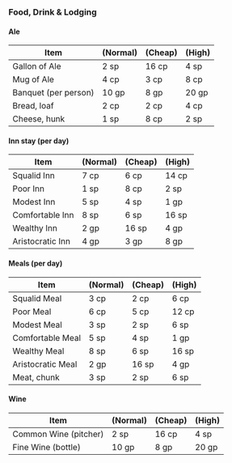 ### Food, Drink & Lodging
#### Ale

|Item|(Normal)|(Cheap)|(High)
-----|-----|-----|-----
Gallon of Ale |2 sp |16 cp |4 sp
Mug of Ale |4 cp |3 cp |8 cp
Banquet (per person) |10 gp |8 gp |20 gp
Bread, loaf |2 cp |2 cp |4 cp
Cheese, hunk |1 sp |8 cp |2 sp

#### Inn stay (per day)

|Item|(Normal)|(Cheap)|(High)
-----|-----|-----|-----
Squalid Inn |7 cp 	|6 cp 	|14 cp
Poor Inn 	|1 sp 	|8 cp 	|2 sp
Modest Inn 	|5 sp 	|4 sp 	|1 gp
Comfortable Inn 	|8 sp 	|6 sp 	|16 sp
Wealthy Inn 	|2 gp 	|16 sp 	|4 gp
Aristocratic Inn 	|4 gp 	|3 gp 	|8 gp

#### Meals (per day)

|Item|(Normal)|(Cheap)|(High)
-----|-----|-----|-----
Squalid Meal |3 cp |2 cp |6 cp
Poor Meal |6 cp |5 cp |12 cp
Modest Meal |3 sp |2 sp |6 sp
Comfortable Meal |5 sp |4 sp |1 gp
Wealthy Meal |8 sp |6 sp |16 sp
Aristocratic Meal |2 gp |16 sp |4 gp
Meat, chunk |3 sp |2 sp |6 sp


#### Wine

|Item|(Normal)|(Cheap)|(High)
-----|-----|-----|-----
Common Wine (pitcher) |2 sp |16 cp |4 sp
Fine Wine (bottle) |10 gp |8 gp |20 gp